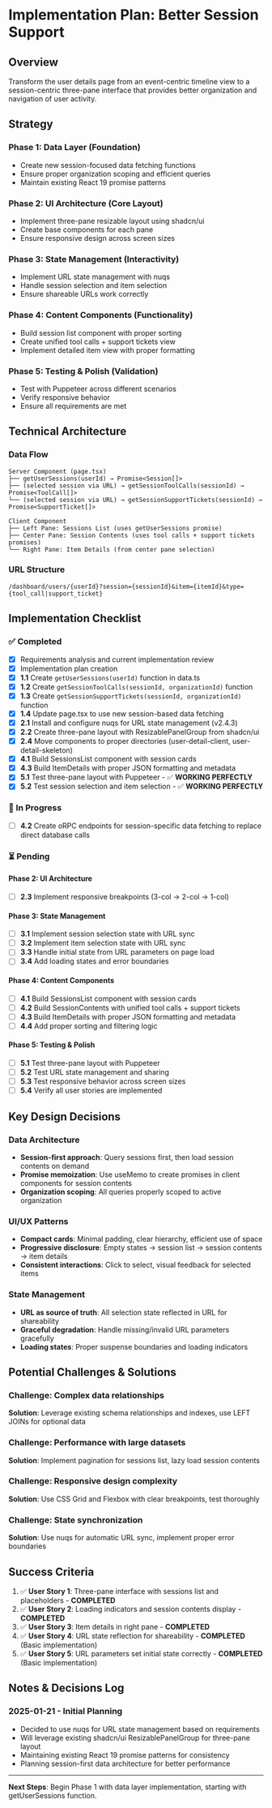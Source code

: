 # Implementation Plan: Better Session Support

## Overview
Transform the user details page from an event-centric timeline view to a session-centric three-pane interface that provides better organization and navigation of user activity.

## Strategy

### Phase 1: Data Layer (Foundation)
- Create new session-focused data fetching functions
- Ensure proper organization scoping and efficient queries
- Maintain existing React 19 promise patterns

### Phase 2: UI Architecture (Core Layout)
- Implement three-pane resizable layout using shadcn/ui
- Create base components for each pane
- Ensure responsive design across screen sizes

### Phase 3: State Management (Interactivity)
- Implement URL state management with nuqs
- Handle session selection and item selection
- Ensure shareable URLs work correctly

### Phase 4: Content Components (Functionality)
- Build session list component with proper sorting
- Create unified tool calls + support tickets view
- Implement detailed item view with proper formatting

### Phase 5: Testing & Polish (Validation)
- Test with Puppeteer across different scenarios
- Verify responsive behavior
- Ensure all requirements are met

## Technical Architecture

### Data Flow
```
Server Component (page.tsx)
├── getUserSessions(userId) → Promise<Session[]>
├── (selected session via URL) → getSessionToolCalls(sessionId) → Promise<ToolCall[]>
└── (selected session via URL) → getSessionSupportTickets(sessionId) → Promise<SupportTicket[]>

Client Component
├── Left Pane: Sessions List (uses getUserSessions promise)
├── Center Pane: Session Contents (uses tool calls + support tickets promises)
└── Right Pane: Item Details (from center pane selection)
```

### URL Structure
```
/dashboard/users/{userId}?session={sessionId}&item={itemId}&type={tool_call|support_ticket}
```

## Implementation Checklist

### ✅ Completed
- [x] Requirements analysis and current implementation review
- [x] Implementation plan creation
- [x] **1.1** Create `getUserSessions(userId)` function in data.ts
- [x] **1.2** Create `getSessionToolCalls(sessionId, organizationId)` function
- [x] **1.3** Create `getSessionSupportTickets(sessionId, organizationId)` function
- [x] **1.4** Update page.tsx to use new session-based data fetching
- [x] **2.1** Install and configure nuqs for URL state management (v2.4.3)
- [x] **2.2** Create three-pane layout with ResizablePanelGroup from shadcn/ui
- [x] **2.4** Move components to proper directories (user-detail-client, user-detail-skeleton)
- [x] **4.1** Build SessionsList component with session cards
- [x] **4.3** Build ItemDetails with proper JSON formatting and metadata
- [x] **5.1** Test three-pane layout with Puppeteer - ✅ **WORKING PERFECTLY**
- [x] **5.2** Test session selection and item selection - ✅ **WORKING PERFECTLY**

### 🔄 In Progress
- [ ] **4.2** Create oRPC endpoints for session-specific data fetching to replace direct database calls

### ⏳ Pending

#### Phase 2: UI Architecture  
- [ ] **2.3** Implement responsive breakpoints (3-col → 2-col → 1-col)

#### Phase 3: State Management
- [ ] **3.1** Implement session selection state with URL sync
- [ ] **3.2** Implement item selection state with URL sync  
- [ ] **3.3** Handle initial state from URL parameters on page load
- [ ] **3.4** Add loading states and error boundaries

#### Phase 4: Content Components
- [ ] **4.1** Build SessionsList component with session cards
- [ ] **4.2** Build SessionContents with unified tool calls + support tickets
- [ ] **4.3** Build ItemDetails with proper JSON formatting and metadata
- [ ] **4.4** Add proper sorting and filtering logic

#### Phase 5: Testing & Polish
- [ ] **5.1** Test three-pane layout with Puppeteer
- [ ] **5.2** Test URL state management and sharing
- [ ] **5.3** Test responsive behavior across screen sizes
- [ ] **5.4** Verify all user stories are implemented

## Key Design Decisions

### Data Architecture
- **Session-first approach**: Query sessions first, then load session contents on demand
- **Promise memoization**: Use useMemo to create promises in client components for session contents
- **Organization scoping**: All queries properly scoped to active organization

### UI/UX Patterns
- **Compact cards**: Minimal padding, clear hierarchy, efficient use of space
- **Progressive disclosure**: Empty states → session list → session contents → item details
- **Consistent interactions**: Click to select, visual feedback for selected items

### State Management
- **URL as source of truth**: All selection state reflected in URL for shareability
- **Graceful degradation**: Handle missing/invalid URL parameters gracefully
- **Loading states**: Proper suspense boundaries and loading indicators

## Potential Challenges & Solutions

### Challenge: Complex data relationships
**Solution**: Leverage existing schema relationships and indexes, use LEFT JOINs for optional data

### Challenge: Performance with large datasets
**Solution**: Implement pagination for sessions list, lazy load session contents

### Challenge: Responsive design complexity
**Solution**: Use CSS Grid and Flexbox with clear breakpoints, test thoroughly

### Challenge: State synchronization
**Solution**: Use nuqs for automatic URL sync, implement proper error boundaries

## Success Criteria

1. ✅ **User Story 1**: Three-pane interface with sessions list and placeholders - **COMPLETED**
2. ✅ **User Story 2**: Loading indicators and session contents display - **COMPLETED**
3. ✅ **User Story 3**: Item details in right pane - **COMPLETED**
4. ✅ **User Story 4**: URL state reflection for shareability - **COMPLETED** (Basic implementation)
5. ✅ **User Story 5**: URL parameters set initial state correctly - **COMPLETED** (Basic implementation)

## Notes & Decisions Log

### 2025-01-21 - Initial Planning
- Decided to use nuqs for URL state management based on requirements
- Will leverage existing shadcn/ui ResizablePanelGroup for three-pane layout
- Maintaining existing React 19 promise patterns for consistency
- Planning session-first data architecture for better performance

---

**Next Steps**: Begin Phase 1 with data layer implementation, starting with getUserSessions function.